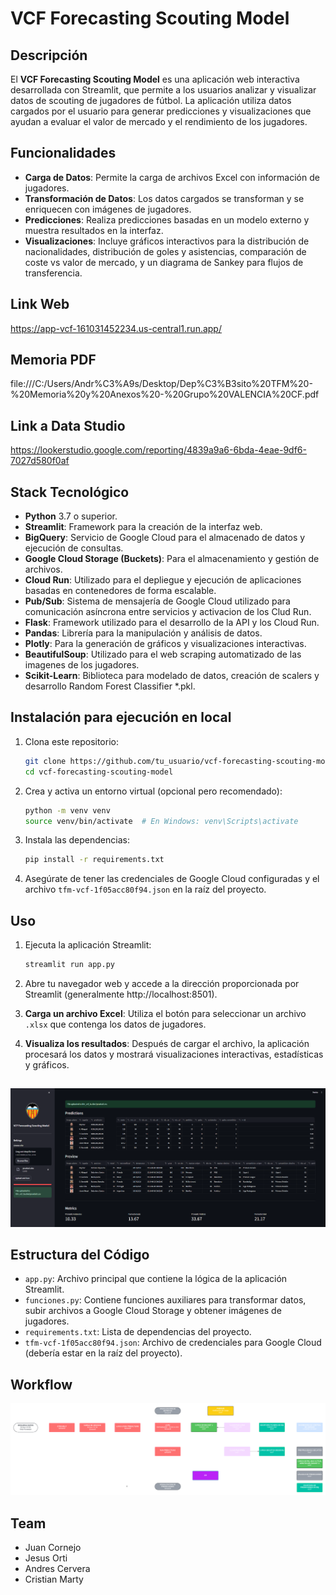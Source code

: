# VCF Forecasting Scouting Model

## Descripción

El **VCF Forecasting Scouting Model** es una aplicación web interactiva desarrollada con Streamlit, que permite a los usuarios analizar y visualizar datos de scouting de jugadores de fútbol. La aplicación utiliza datos cargados por el usuario para generar predicciones y visualizaciones que ayudan a evaluar el valor de mercado y el rendimiento de los jugadores.

## Funcionalidades

- **Carga de Datos**: Permite la carga de archivos Excel con información de jugadores.
- **Transformación de Datos**: Los datos cargados se transforman y se enriquecen con imágenes de jugadores.
- **Predicciones**: Realiza predicciones basadas en un modelo externo y muestra resultados en la interfaz.
- **Visualizaciones**: Incluye gráficos interactivos para la distribución de nacionalidades, distribución de goles y asistencias, comparación de coste vs valor de mercado, y un diagrama de Sankey para flujos de transferencia.

## Link Web
https://app-vcf-161031452234.us-central1.run.app/

## Memoria PDF
file:///C:/Users/Andr%C3%A9s/Desktop/Dep%C3%B3sito%20TFM%20-%20Memoria%20y%20Anexos%20-%20Grupo%20VALENCIA%20CF.pdf


## Link a Data Studio
https://lookerstudio.google.com/reporting/4839a9a6-6bda-4eae-9df6-7027d580f0af

## Stack Tecnológico

- **Python** 3.7 o superior.
- **Streamlit**: Framework para la creación de la interfaz web.
- **BigQuery**: Servicio de Google Cloud para el almacenado de datos y ejecución de consultas.
- **Google Cloud Storage (Buckets)**: Para el almacenamiento y gestión de archivos.
- **Cloud Run**: Utilizado para el depliegue y ejecución de aplicaciones basadas en contenedores de forma escalable.
- **Pub/Sub**: Sistema de mensajería de Google Cloud utilizado para comunicación asíncrona entre servicios y activacion de los Clud Run.
- **Flask**: Framework utilizado para el desarrollo de la API y los Cloud Run.
- **Pandas**: Librería para la manipulación y análisis de datos.
- **Plotly**: Para la generación de gráficos y visualizaciones interactivas.
- **BeautifulSoup**: Utilizado para el web scraping automatizado de las imagenes de los jugadores.
- **Scikit-Learn**: Biblioteca para modelado de datos, creación de scalers y desarrollo Random Forest Classifier *.pkl.



## Instalación para ejecución en local

1. Clona este repositorio:
    ```bash
    git clone https://github.com/tu_usuario/vcf-forecasting-scouting-model.git
    cd vcf-forecasting-scouting-model
    ```

2. Crea y activa un entorno virtual (opcional pero recomendado):
    ```bash
    python -m venv venv
    source venv/bin/activate  # En Windows: venv\Scripts\activate
    ```

3. Instala las dependencias:
    ```bash
    pip install -r requirements.txt
    ```

4. Asegúrate de tener las credenciales de Google Cloud configuradas y el archivo `tfm-vcf-1f05acc80f94.json` en la raíz del proyecto.

## Uso

1. Ejecuta la aplicación Streamlit:
    ```bash
    streamlit run app.py
    ```

2. Abre tu navegador web y accede a la dirección proporcionada por Streamlit (generalmente http://localhost:8501).

3. **Carga un archivo Excel**: Utiliza el botón para seleccionar un archivo `.xlsx` que contenga los datos de jugadores.

4. **Visualiza los resultados**: Después de cargar el archivo, la aplicación procesará los datos y mostrará visualizaciones interactivas, estadísticas y gráficos.

##


![img_1](files/img_1.png)


## Estructura del Código

- `app.py`: Archivo principal que contiene la lógica de la aplicación Streamlit.
- `funciones.py`: Contiene funciones auxiliares para transformar datos, subir archivos a Google Cloud Storage y obtener imágenes de jugadores.
- `requirements.txt`: Lista de dependencias del proyecto.
- `tfm-vcf-1f05acc80f94.json`: Archivo de credenciales para Google Cloud (debería estar en la raíz del proyecto).



## Workflow


![img_1](files/img_2.png)




## Team
- Juan Cornejo
- Jesus Orti
- Andres Cervera
- Cristian Marty
